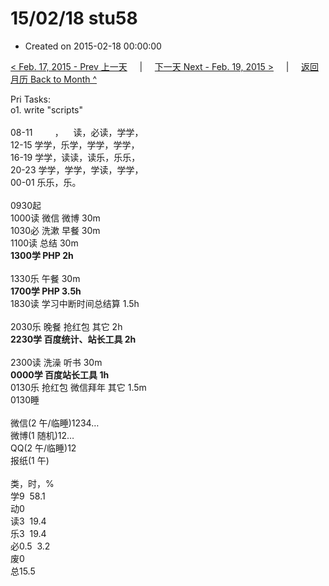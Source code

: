 # 15/02/18 stu58

- Created on 2015-02-18 00:00:00

[< Feb. 17, 2015 - Prev 上一天](/_archived/lifelogs/2015/02/d17.md) &nbsp; &nbsp; | &nbsp; &nbsp; [下一天 Next - Feb. 19, 2015 >](/_archived/lifelogs/2015/02/d19.md) &nbsp; &nbsp; |  &nbsp; &nbsp; [返回月历 Back to Month ^](/_archived/lifelogs/2015/02/index.md)
<br/><div>Pri Tasks:<br/>o1. write "scripts"<div><br/></div>08-11         ，    读，必读，学学，<br/>12-15 学学，乐学，学学，学学，</div><div>16-19 学学，读读，读乐，乐乐，<br/>20-23 学学，学学，学读，学学，</div><div>00-01 乐乐，乐。<br/><div><br/></div>0930起</div><div>1000读 微信 微博 30m<br/>1030必 洗漱 早餐 30m<br/>1100读 总结 30m<br/><b>1300学 PHP 2h</b></div><div><div><br/></div>1330乐 午餐 30m<br/><b>1700学 PHP 3.5h</b></div><div>1830读 学习中断时间总结算 1.5h<br/><br/>2030乐 晚餐 抢红包 其它 2h</div><div><b>2230学 百度统计、站长工具 2h</b><br/><br/></div><div>2300读 洗澡 听书 30m</div><div><b>0000学 百度站长工具 1h</b></div><div>0130乐 抢红包 微信拜年 其它 1.5m</div><div>0130睡<div><br/></div>微信(2 午/临睡)1234…<br/>微博(1 随机)12…<br/>QQ(2 午/临睡)12<br/>报纸(1 午)<div><br/></div>类，时，%<br/>学9  58.1<br/>动0<br/>读3  19.4<br/>乐3  19.4<br/>必0.5  3.2<br/>废0<br/>总15.5</div>
